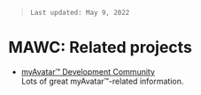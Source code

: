 >`Last updated: May 9, 2022`

# MAWC: Related projects

* [myAvatar™ Development Community](https://github.com/myAvatar-Development-Community)<br>
Lots of great myAvatar™-related information.